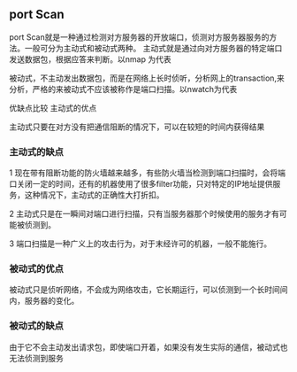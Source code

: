 ## port Scan

port Scan就是一种通过检测对方服务器的开放端口，侦测对方服务器服务的方法。一般可分为主动式和被动式两种。 主动式就是通过向对方服务器的特定端口发送数据包，根据应答来判断。以nmap 为代表

被动式，不主动发出数据包，而是在网络上长时侦听，分析网上的transaction,来分析，严格的来被动式不应该被称作是端口扫描。以nwatch为代表

优缺点比较 主动式的优点

主动式只要在对方没有把通信阻断的情况下，可以在较短的时间内获得结果

### 主动式的缺点

1 现在带有阻断功能的防火墙越来越多，有些防火墙当检测到端口扫描时，会将端口关闭一定的时间，还有的机器使用了很多filter功能，只对特定的IP地址提供服务，这种情况下，主动式的正确性大打折扣。

2 主动式只是在一瞬间对端口进行扫描，只有当服务器那个时候使用的服务才有可能被侦测到。

3 端口扫描是一种广义上的攻击行为，对于末经许可的机器，一般不能施行。

### 被动式的优点

被动式只是侦听网络，不会成为网络攻击，它长期运行，可以侦测到一个长时间间内，服务器的变化。

### 被动式的缺点

由于它不会主动发出请求包，即使端口开着，如果没有发生实际的通信，被动式也无法侦测到服务